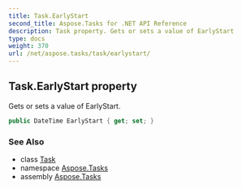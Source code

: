 ```yaml
---
title: Task.EarlyStart
second_title: Aspose.Tasks for .NET API Reference
description: Task property. Gets or sets a value of EarlyStart
type: docs
weight: 370
url: /net/aspose.tasks/task/earlystart/
---
```

## Task.EarlyStart property

Gets or sets a value of EarlyStart.

```csharp
public DateTime EarlyStart { get; set; }
```

### See Also

* class [Task](../)
* namespace [Aspose.Tasks](../../task/)
* assembly [Aspose.Tasks](../../../)


